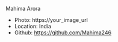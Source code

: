 Mahima Arora

- Photo: https://your_image_url
- Location: India
- Github: https://github.com/Mahima246

